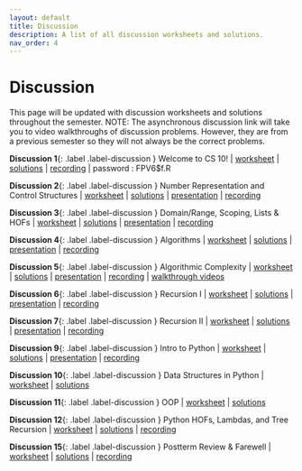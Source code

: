 ```yaml
---
layout: default
title: Discussion
description: A list of all discussion worksheets and solutions.
nav_order: 4
---
```


# Discussion

This page will be updated with discussion worksheets and solutions throughout the semester.
NOTE: The asynchronous discussion link will take you to video walkthroughs of discussion problems. However, they are from a previous semester so they will not always be the correct problems.

**Discussion 1**{: .label .label-discussion } Welcome to CS 10! | [worksheet](https://drive.google.com/file/d/1P3He36WVhoJWzSJAUCkd3yqbR8KHloHq/view?usp=sharing) | [solutions](https://drive.google.com/file/d/1pwEOzDH-7FpjL6xl2x_ITFdS02cELZw8/view?usp=sharing) | [recording](https://berkeley.zoom.us/rec/share/dhlwfS6wSoMU7X3lyjAjsg9pGMLwak1-w-ztVoFgkcFFIwapofBqy_8WZRMZ1BYz._UK-DwGX73atXtEf%20%20Passcode:%20FPV6$f.R) | password : FPV6$f.R

**Discussion 2**{: .label .label-discussion } Number Representation and Control Structures | [worksheet](https://drive.google.com/file/d/1lefXU8Q6FQy4cdYtL-0m31O2iCAXeF_U/view?usp=sharing) | [solutions](https://drive.google.com/file/d/19IPWvxwy3BbNdjy6J8qnaInU7V-Pootd/view?usp=sharing) | [presentation](https://drive.google.com/file/d/1YUkszs8uK9e7gOqQGctzM88ATomybowM/view?usp=sharing) | [recording](https://youtube.com/playlist?list=PLO1S2CinoAzXNJFaTBtUXOWT5tjZag8me)

**Discussion 3**{: .label .label-discussion } Domain/Range, Scoping, Lists & HOFs | [worksheet](https://drive.google.com/file/d/1j_i6bn_cXE7g8YE3HxYD3Bo3-NlB9-Qh/view?usp=sharing) | [solutions](https://drive.google.com/file/d/1NWCG4VxOlN027iYnBOThYg658oJdhzyo/view?usp=sharing) | [presentation](https://drive.google.com/file/d/1MMTqk-6YZBwF8v8V4FMIjNn1yc8D5lZw/view?usp=sharing) | [recording](https://youtube.com/playlist?list=PLO1S2CinoAzXNJFaTBtUXOWT5tjZag8me)

**Discussion 4**{: .label .label-discussion } Algorithms | [worksheet](https://drive.google.com/file/d/1KgrwtGlwsa_JhIwPUnDNUhN-QWGEq0XY/view?usp=sharing) | [solutions](https://drive.google.com/file/d/1oUzy9jU9QYE1AsSTWWMoHiyH5EAd1X_W/view?usp=sharing) | [presentation](https://drive.google.com/file/d/1HtEeRGLLoJOFO5CD2gfHPWibSxtRsXxb/view?usp=sharing) | [recording](https://youtube.com/playlist?list=PLO1S2CinoAzXNJFaTBtUXOWT5tjZag8me)

**Discussion 5**{: .label .label-discussion } Algorithmic Complexity | [worksheet](https://drive.google.com/file/d/1sqd5264K2lrOAfej3mHzZ_pxAH5TsfCm/view?usp=sharing) | [solutions](https://drive.google.com/file/d/17PJXH_MzLtG3fmBMHsq8tilKip__Tgiu/view?usp=sharing) | [presentation](https://drive.google.com/file/d/12pDbXtzehynbTxKZ9zkoCDHWIxUlq6YC/view?usp=sharing) | [recording](https://youtube.com/playlist?list=PLO1S2CinoAzXNJFaTBtUXOWT5tjZag8me) | [walkthrough videos](https://youtube.com/playlist?list=PLO1S2CinoAzXXhu0GqFhLeVS3bUr7JV8f)

**Discussion 6**{: .label .label-discussion } Recursion I | [worksheet](https://drive.google.com/file/d/1Op8T-cyeINHigjS3MAo8PXJII9UguBxl/view?usp=sharing) | [solutions](https://drive.google.com/file/d/1vzNo8G5G6KvFPKq7TCkeZdish4ygti8j/view?usp=sharing) | [presentation](https://drive.google.com/file/d/1uZBxk1LkOGh2CKR4Wx54e89_BeDNQ2Nu/view?usp=sharing) | [recording](https://youtube.com/playlist?list=PLO1S2CinoAzXNJFaTBtUXOWT5tjZag8me)

**Discussion 7**{: .label .label-discussion } Recursion II | [worksheet](https://drive.google.com/file/d/1EtgjaQK1KV78s1ApXIbAQnisKFM9tu4u/view?usp=sharing) | [solutions](https://drive.google.com/file/d/1MyhKzZTWeC0MRbEsb2csfyrIMHZC3WRP/view?usp=sharing) | [presentation](https://drive.google.com/file/d/1VF1ZTzY2t1owZwi7PKjL4P0Roj4l001x/view?usp=sharing) | [recording](https://youtube.com/playlist?list=PLO1S2CinoAzXNJFaTBtUXOWT5tjZag8me)

**Discussion 9**{: .label .label-discussion } Intro to Python | [worksheet](https://drive.google.com/file/d/155Tcy9PaqWO9fR_zLu_ooj4xzWdxJb4-/view?usp=sharing) | [solutions](https://drive.google.com/file/d/1wH1GZZu2t257RQyd9NJhTiwQTbtEZylS/view?usp=sharing) | [presentation](https://drive.google.com/file/d/1Tx4H2WPAKeEJXhcIcGlZJV8-XuQ3BRHw/view?usp=sharing) | [recording](https://youtube.com/playlist?list=PLO1S2CinoAzXNJFaTBtUXOWT5tjZag8me)

**Discussion 10**{: .label .label-discussion } Data Structures in Python | [worksheet](https://drive.google.com/file/d/1_tt6m8vMC-AD1C6dKh56hMJyjenN8pvH/view?usp=share_link) | [solutions](https://drive.google.com/file/d/17IBVhHXQoOMLO9JxtpnoOXUpftp85d_M/view?usp=share_link)

**Discussion 11**{: .label .label-discussion } OOP | [worksheet](https://drive.google.com/file/d/1-y3kN19Tg4dT3g9HFkZwFVpknGEJo7bu/view?usp=share_link) | [solutions](https://drive.google.com/file/d/1trH2-poWtYsXZ8qy3BYa7aXZRhJnJ2ba/view?usp=share_link)

**Discussion 12**{: .label .label-discussion } Python HOFs, Lambdas, and Tree Recursion | [worksheet](https://drive.google.com/file/d/19EdBFGorn-_5dPHybVqXWr3WMLCC9GSe/view?usp=share_link) | [solutions](https://drive.google.com/file/d/1GT9aN_IfId6PH5lo7_Qrou8-CcLEiaml/view?usp=share_link) | [recording](https://drive.google.com/file/d/1V2gIv3eu17F3jNf7pkr9lsyrV98w2WrD/view?usp=sharing)

**Discussion 15**{: .label .label-discussion } Postterm Review & Farewell | [worksheet](https://drive.google.com/file/d/1nD0v5txtfOuwvfmR-B4HSNhB-B8zEZbb/view?usp=share_link) |
    [solutions](https://drive.google.com/file/d/16xjx1ZqT1uzUN4uDUUSW9hjm7Y8SdLFR/view?usp=sharing)    |
    [recording](https://docs.google.com/document/d/1DvFwpMdBXbmwU17UXtCpRYxrVh6w519TZeJtPsaaQy0/edit?usp=sharing)

